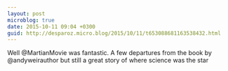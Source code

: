 ```yaml
---
layout: post
microblog: true
date: 2015-10-11 09:04 +0300
guid: http://desparoz.micro.blog/2015/10/11/t653088681163538432.html
---
```

Well @MartianMovie was fantastic. A few departures from the book by @andyweirauthor but still a great story of where science was the star
